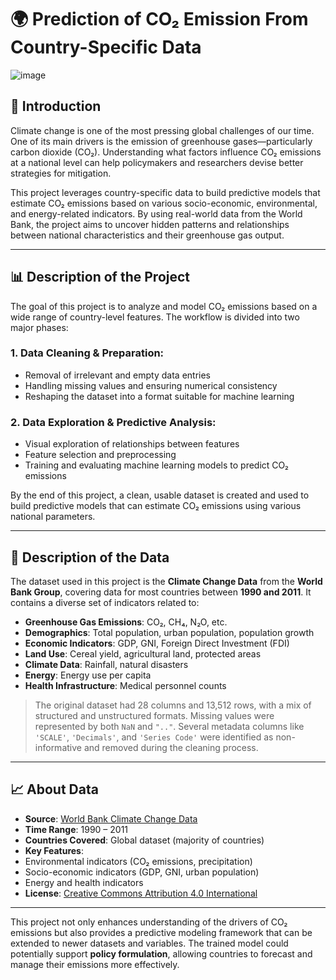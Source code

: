 # 🌍 Prediction of CO₂ Emission From Country-Specific Data

![image](https://github.com/user-attachments/assets/13ed504b-bb6b-47e1-b870-eb0fe4c4e0f3)


## 📌 Introduction

Climate change is one of the most pressing global challenges of our time. One of its main drivers is the emission of greenhouse gases—particularly carbon dioxide (CO₂). Understanding what factors influence CO₂ emissions at a national level can help policymakers and researchers devise better strategies for mitigation.

This project leverages country-specific data to build predictive models that estimate CO₂ emissions based on various socio-economic, environmental, and energy-related indicators. By using real-world data from the World Bank, the project aims to uncover hidden patterns and relationships between national characteristics and their greenhouse gas output.

---

## 📊 Description of the Project

The goal of this project is to analyze and model CO₂ emissions based on a wide range of country-level features. The workflow is divided into two major phases:

### 1. Data Cleaning & Preparation:
- Removal of irrelevant and empty data entries
- Handling missing values and ensuring numerical consistency
- Reshaping the dataset into a format suitable for machine learning

### 2. Data Exploration & Predictive Analysis:
- Visual exploration of relationships between features
- Feature selection and preprocessing
- Training and evaluating machine learning models to predict CO₂ emissions

By the end of this project, a clean, usable dataset is created and used to build predictive models that can estimate CO₂ emissions using various national parameters.

---

## 📂 Description of the Data

The dataset used in this project is the **Climate Change Data** from the **World Bank Group**, covering data for most countries between **1990 and 2011**. It contains a diverse set of indicators related to:

- **Greenhouse Gas Emissions**: CO₂, CH₄, N₂O, etc.
- **Demographics**: Total population, urban population, population growth
- **Economic Indicators**: GDP, GNI, Foreign Direct Investment (FDI)
- **Land Use**: Cereal yield, agricultural land, protected areas
- **Climate Data**: Rainfall, natural disasters
- **Energy**: Energy use per capita
- **Health Infrastructure**: Medical personnel counts

> The original dataset had 28 columns and 13,512 rows, with a mix of structured and unstructured formats. Missing values were represented by both `NaN` and `".."`. Several metadata columns like `'SCALE'`, `'Decimals'`, and `'Series Code'` were identified as non-informative and removed during the cleaning process.

---

## 📈 About Data

- **Source**: [World Bank Climate Change Data](https://datacatalog.worldbank.org/dataset/climate-change-data)
- **Time Range**: 1990 – 2011
- **Countries Covered**: Global dataset (majority of countries)
- **Key Features**:
- Environmental indicators (CO₂ emissions, precipitation)
- Socio-economic indicators (GDP, GNI, urban population)
- Energy and health indicators
- **License**: [Creative Commons Attribution 4.0 International](https://datacatalog.worldbank.org/public-licenses#cc-by)

---

This project not only enhances understanding of the drivers of CO₂ emissions but also provides a predictive modeling framework that can be extended to newer datasets and variables. The trained model could potentially support **policy formulation**, allowing countries to forecast and manage their emissions more effectively.
